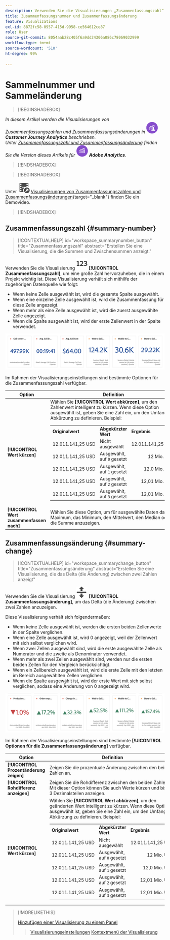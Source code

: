 ```yaml
---
description: Verwenden Sie die Visualisierungen „Zusammenfassungszahl“ und „Zusammenfassungsänderung“, um wichtige Datenpunkte in einem Projekt anzuzeigen.
title: Zusammenfassungsnummer und Zusammenfassungsänderung
feature: Visualizations
exl-id: 8872fc58-0957-415d-9958-ce564612ce87
role: User
source-git-commit: 8054aab28c405f6a9dd24306a086c78069032999
workflow-type: tm+mt
source-wordcount: '510'
ht-degree: 99%

---
```


# Sammelnummer und Sammeländerung

>[!BEGINSHADEBOX]

_In diesem Artikel werden die Visualisierungen von Zusammenfassungszahlen und Zusammenfassungsänderungen in_ ![CustomerJourneyAnalytics](/help/assets/icons/CustomerJourneyAnalytics.svg) _**Customer Journey Analytics** beschrieben._<br/>_Unter [Zusammenfassungszahl und Zusammenfassungsänderung](https://experienceleague.adobe.com/de/docs/analytics/analyze/analysis-workspace/visualizations/summary-number-change) finden Sie die Version dieses Artikels für_ ![AdobeAnalytics](/help/assets/icons/AdobeAnalytics.svg) _**Adobe Analytics**._

>[!ENDSHADEBOX]

>[!BEGINSHADEBOX]

Unter ![VideoCheckedOut](/help/assets/icons/VideoCheckedOut.svg) [Visualisierungen von Zusammenfassungszahlen und Zusammenfassungsänderungen](https://video.tv.adobe.com/v/335564/?quality=12&learn=on){target="_blank"} finden Sie ein Demovideo.

>[!ENDSHADEBOX]

## Zusammenfassungszahl {#summary-number}

<!-- markdownlint-disable MD034 -->

>[!CONTEXTUALHELP]
>id="workspace_summarynumber_button"
>title="Zusammenfassungszahl"
>abstract="Erstellen Sie eine Visualisierung, die die Summen und Zwischensummen anzeigt."

<!-- markdownlint-enable MD034 -->

Verwenden Sie die Visualisierung ![Summary](/help/assets/icons/123.svg) **[!UICONTROL Zusammenfassungszahl]**, um eine große Zahl hervorzuheben, die in einem Projekt wichtig ist. Diese Visualisierung verhält sich mithilfe der zugehörigen Datenquelle wie folgt:

* Wenn keine Zelle ausgewählt ist, wird die gesamte Spalte ausgewählt.
* Wenn eine einzelne Zelle ausgewählt ist, wird die Zusammenfassung für diese Zelle angezeigt.
* Wenn mehr als eine Zelle ausgewählt ist, wird die zuerst ausgewählte Zelle angezeigt.
* Wenn die Spalte ausgewählt ist, wird der erste Zellenwert in der Spalte verwendet.

![Visualisierung „Zusammenfassungszahl“](asses/../assets/summary-number.png)

Im Rahmen der Visualisierungseinstellungen sind bestimmte Optionen für die Zusammenfassungszahl verfügbar.

| Option | Definition |
|--- |--- |
| **[!UICONTROL Wert kürzen]** | Wählen Sie **[!UICONTROL Wert abkürzen]**, um den Zahlenwert intelligent zu kürzen. Wenn diese Option ausgewählt ist, geben Sie eine Zahl ein, um den Umfang der Abkürzung zu definieren. Beispiel:<br/><table><tr><td>**Originalwert**</td><td>**Abgekürzter Wert**</td><td>**Ergebnis**</td></tr><tr><td>12.011.141,25 USD</td><td>Nicht ausgewählt</td><td  align="right">12.011.141,25 USD</td></tr><tr><td>12.011.141,25 USD</td><td>Ausgewählt, auf `0` gesetzt</td><td align="right">12 Mio. USD</td></tr><tr><td>12.011.141,25 USD</td><td> Ausgewählt, auf `1` gesetzt</td><td  align="right">12,0 Mio. USD</td></tr><tr><td>12.011.141,25 USD</td><td>Ausgewählt, auf `2` gesetzt</td><td align="right">12,01 Mio. USD</td></tr><tr><td>12.011.141,25 USD</td><td>Ausgewählt, auf `3` gesetzt</td><td align="right">12,01 Mio. USD</td></tr></table> |
| **[!UICONTROL Wert zusammenfassen nach]** | Wählen Sie diese Option, um für ausgewählte Daten das Maximum, das Minimum, den Mittelwert, den Median oder die Summe anzuzeigen. |

## Zusammenfassungsänderung {#summary-change}

<!-- markdownlint-disable MD034 -->

>[!CONTEXTUALHELP]
>id="workspace_summarychange_button"
>title="Zusammenfassungsänderung"
>abstract="Erstellen Sie eine Visualisierung, die das Delta (die Änderung) zwischen zwei Zahlen anzeigt"

<!-- markdownlint-enable MD034 -->


Verwenden Sie die Visualisierung ![MoveUpDown](/help/assets/icons/MoveUpDown.svg) **[!UICONTROL Zusammenfassungsänderung]**, um das Delta (die Änderung) zwischen zwei Zahlen anzuzeigen. <!-- This is applicable for AA, not CJA: The green and red color of the Summary Change can be controlled through [custom event polarity](https://experienceleague.adobe.com/docs/analytics/admin/admin-tools/success-events/success-event.html) or a calculated metric's [Show Upward Trend As](https://experienceleague.adobe.com/docs/analytics/components/calculated-metrics/calcmetric-workflow/cm-build-metrics.html) option.-->

<!--
The green and red color of the Summary Change can be controlled through [custom event polarity](https://experienceleague.adobe.com/docs/analytics/admin/admin/c-manage-report-suites/c-edit-report-suites/conversion-var-admin/c-success-events/success-event.md) or a calculated metric's [Show Upward Trend As](https://experienceleague.adobe.com/docs/analytics/components/calculated-metrics/calcmetric-workflow/cm-build-metrics.html) option.
-->

Diese Visualisierung verhält sich folgendermaßen:

* Wenn keine Zelle ausgewählt ist, werden die ersten beiden Zellenwerte in der Spalte verglichen.
* Wenn eine Zelle ausgewählt ist, wird 0 angezeigt, weil der Zellenwert mit sich selbst verglichen wird.
* Wenn zwei Zellen ausgewählt sind, wird die erste ausgewählte Zelle als Numerator und die zweite als Denominator verwendet.
* Wenn mehr als zwei Zellen ausgewählt sind, werden nur die ersten beiden Zellen für den Vergleich berücksichtigt.
* Wenn ein Zellbereich ausgewählt ist, wird die erste Zelle mit den letzten im Bereich ausgewählten Zellen verglichen.
* Wenn die Spalte ausgewählt ist, wird der erste Wert mit sich selbst verglichen, sodass eine Änderung von 0 angezeigt wird.


![Visualisierung „Zusammenfassungsänderung“ mit dem Delta zwischen zwei Zahlen.](assets/summary-change.png)


Im Rahmen der Visualisierungseinstellungen sind bestimmte **[!UICONTROL Optionen für die Zusammenfassungsänderung]** verfügbar.

| Option | Definition |
|--- |--- |
| **[!UICONTROL Prozentänderung zeigen]** | Zeigen Sie die prozentuale Änderung zwischen den beiden Zahlen an. |
| **[!UICONTROL Rohdifferenz anzeigen]** | Zeigen Sie die Rohdifferenz zwischen den beiden Zahlen an. Mit dieser Option können Sie auch Werte kürzen und bis zu 3 Dezimalstellen anzeigen. |
| **[!UICONTROL Wert kürzen]** | Wählen Sie **[!UICONTROL Wert abkürzen]**, um den geänderten Wert intelligent zu kürzen. Wenn diese Option ausgewählt ist, geben Sie eine Zahl ein, um den Umfang der Abkürzung zu definieren. Beispiel:<br/><table><tr><td>**Originalwert**</td><td>**Abgekürzter Wert**</td><td>**Ergebnis**</td></tr><tr><td>12.011.141,25 USD</td><td>Nicht ausgewählt</td><td  align="right">12.011.141,25 USD</td></tr><tr><td>12.011.141,25 USD</td><td>Ausgewählt, auf `0` gesetzt</td><td align="right">12 Mio. USD</td></tr><tr><td>12.011.141,25 USD</td><td> Ausgewählt, auf `1` gesetzt</td><td  align="right">12,0 Mio. USD</td></tr><tr><td>12.011.141,25 USD</td><td>Ausgewählt, auf `2` gesetzt</td><td align="right">12,01 Mio. USD</td></tr><tr><td>12.011.141,25 USD</td><td>Ausgewählt, auf `3` gesetzt</td><td align="right">12,01 Mio. USD</td></tr></table> |

>[!MORELIKETHIS]
>
>[Hinzufügen einer Visualisierung zu einem Panel](/help/analysis-workspace/visualizations/freeform-analysis-visualizations.md#add-visualizations-to-a-panel)
>>[Visualisierungseinstellungen](/help/analysis-workspace/visualizations/freeform-analysis-visualizations.md#settings)
>>[Kontextmenü der Visualisierung](/help/analysis-workspace/visualizations/freeform-analysis-visualizations.md#context-menu)
>
